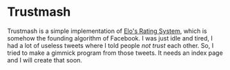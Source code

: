 # Trustmash

Trustmash is a simple implementation of [Elo's Rating System](https://en.wikipedia.org/wiki/Elo_rating_system), which is somehow the founding algorithm of Facebook. I was just idle and tired, I had a lot of useless tweets where I told people _not trust_ each other. So, I tried to make a gimmick program from those tweets. It needs an index page and I will create that soon. 